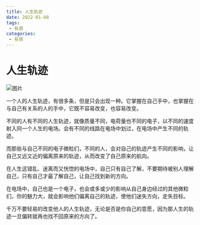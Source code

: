 ```yaml
---
title: 人生轨迹
date: 2022-01-08
tags:
 - 有感
categories: 
 - 有感
---
```


# 人生轨迹



![图片](https://mmbiz.qpic.cn/mmbiz_jpg/WTiaVY8Eic3uSv0licAn6y3hhJicNoJwmxhnibrndnS5XyoxMgQmSLe6LpW7f8gUPJts8Jeh8HofXptBTH3Gy82mLVA/640?wx_fmt=jpeg&tp=webp&wxfrom=5&wx_lazy=1&wx_co=1)



一个人的人生轨迹，有很多条，但是只会出现一种。它掌握在自己手中，也掌握在与自己有关系的人的手中，它既不容易改变，也容易改变。

不同的人有不同的人生轨迹，就像质量不同，电荷量也不同的电子，以不同的速度射入同一个人生的电场。会有不同的线路在电场中划过，在电场中产生不同的轨迹。

而那些与自己不同的电子微粒们，不同的人，会对自己的轨迹产生不同的影响，让自己又远又近的偏离原来的轨迹，从而改变了自己原来的航向。

在人生这错乱、迷离而又恍惚的电场中，自己只有自己了解，不要期待被别人理解自己，只有自己才最了解自己，让自己找到新的方向。

在电场中，自己也是一个电子，也会或多或少的影响从自己身边经过的其他微粒们，你的魅力大，就会影响他们偏离自己的轨迹，使他们迷失方向，走失目标。

千万不要轻易的改变他人的人生轨迹，无论是否是你自己的意愿，因为那人生的轨迹一旦偏转就再也找不回原来的方向了。